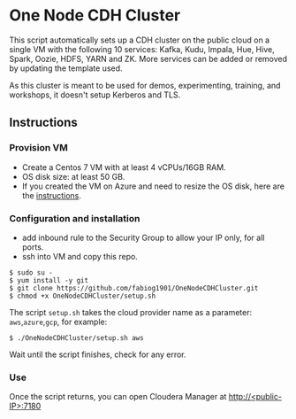 # One Node CDH Cluster

This script automatically sets up a CDH cluster on the public cloud on a single VM with the following 10 services: Kafka, Kudu, Impala, Hue, Hive, Spark, Oozie, HDFS, YARN and ZK. More services can be added or removed by updating the template used.

As this cluster is meant to be used for demos, experimenting, training, and workshops, it doesn't setup Kerberos and TLS.

## Instructions

### Provision VM 

- Create a Centos 7 VM with at least 4 vCPUs/16GB RAM.
- OS disk size: at least 50 GB.
- If you created the VM on Azure and need to resize the OS disk, here are the [instructions](how-to-resize-os-disk.md).

### Configuration and installation

- add inbound rule to the Security Group to allow your IP only, for all ports.
- ssh into VM and copy this repo.

```
$ sudo su -
$ yum install -y git
$ git clone https://github.com/fabiog1901/OneNodeCDHCluster.git
$ chmod +x OneNodeCDHCluster/setup.sh
```

The script `setup.sh` takes the cloud provider name as a parameter: `aws`,`azure`,`gcp`, for example:

```
$ ./OneNodeCDHCluster/setup.sh aws
```
Wait until the script finishes, check for any error.

### Use

Once the script returns, you can open Cloudera Manager at [http://\<public-IP\>:7180](http://<public-IP>:7180)
